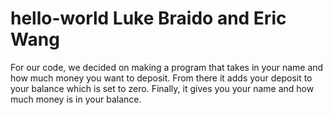 # hello-world Luke Braido and Eric Wang
For our code, we decided on making a program that takes in your name and how much money you want to deposit.
From there it adds your deposit to your balance which is set to zero.
Finally, it gives you your name and how much money is in your balance.
